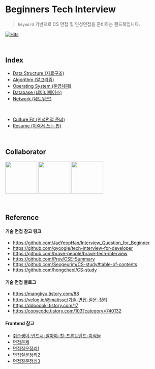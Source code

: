 # Beginners Tech Interview

> `keyword` 기반으로 CS 면접 및 인성면접을 준비하는 핸드북입니다.

[![Hits](https://hits.seeyoufarm.com/api/count/incr/badge.svg?url=https://github.com/Egolper/beginners-tech-interview&count_bg=%23888888&title_bg=%23555555&icon=&icon_color=%23E7E7E7&title=hits&edge_flat=false)](https://hits.seeyoufarm.com)

<br>

## Index

- [Data Structure (자료구조)](./data-structure/README.md)
- [Algorithm (알고리즘)](./algorithm/README.md)
- [Operating System (운영체제)](./operating-system/README.md)
- [Database (데이터베이스)](./database/README.md)
- [Network (네트워크)]()

<br>

- [Culture Fit (인성면접 준비)]()
- [Resume (이력서 쓰는 법)]()

<br>

## Collaborator

<p>
<a href="https://github.com/bepyan">
  <img src="https://github.com/bepyan.png" width="100">
</a>
<a href="https://github.com/ondal1997">
  <img src="https://github.com/ondal1997.png" width="100">
</a>
<a href="https://github.com/RokwonK">
  <img src="https://github.com/RokwonK.png" width="100">
</a>
</p>

<br>

## Reference

#### 기술 면접 참고 링크
- https://github.com/JaeYeopHan/Interview_Question_for_Beginner
- https://github.com/gyoogle/tech-interview-for-developer
- https://github.com/brave-people/brave-tech-interview
- https://github.com/Prev/CSE-Summary
- https://github.com/Seogeurim/CS-study#table-of-contents  
- https://github.com/hongcheol/CS-study

#### 기술 면접 블로그
- https://mangkyu.tistory.com/88
- https://velog.io/@matisse/기술-면접-질문-정리
- https://ddooooki.tistory.com/17
- https://copycode.tistory.com/103?category=740132


#### Frontend 참고
- [취준생이-반드시-알아야-할-프론트엔드-지식들](https://github.com/baeharam/Must-Know-About-Frontend#%EC%B7%A8%EC%A4%80%EC%83%9D%EC%9D%B4-%EB%B0%98%EB%93%9C%EC%8B%9C-%EC%95%8C%EC%95%84%EC%95%BC-%ED%95%A0-%ED%94%84%EB%A1%A0%ED%8A%B8%EC%97%94%EB%93%9C-%EC%A7%80%EC%8B%9D%EB%93%A4)
- [면접문제](https://velog.io/@cjy0029/%ED%94%84%EB%A1%A0%ED%8A%B8%EC%97%94%EB%93%9C-%EB%A9%B4%EC%A0%91-%EB%AC%B8%EC%A0%9C-1%ED%83%84)
- [면접질문정리1](https://realmojo.tistory.com/300)
- [면접질문정리2](https://velog.io/@ansrjsdn/%ED%94%84%EB%A1%A0%ED%8A%B8%EC%97%94%EB%93%9C-%EB%A9%B4%EC%A0%91-%EC%A7%88%EB%AC%B8-%EC%A0%95%EB%A6%AC)
- [면접질문정리3](https://sunnykim91.tistory.com/121)
